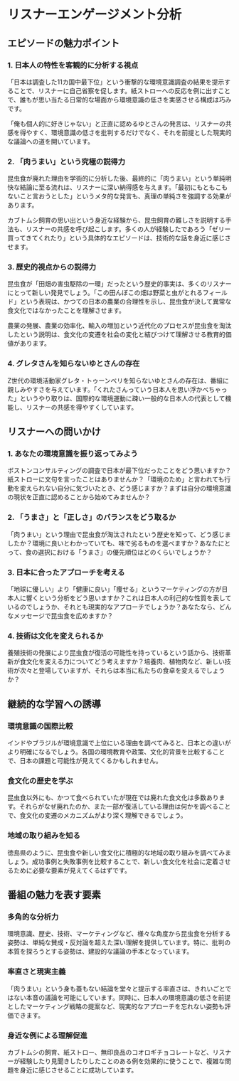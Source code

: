 # リスナーエンゲージメント分析

## エピソードの魅力ポイント

### 1. 日本人の特性を客観的に分析する視点

「日本は調査した11カ国中最下位」という衝撃的な環境意識調査の結果を提示することで、リスナーに自己省察を促します。紙ストローへの反応を例に出すことで、誰もが思い当たる日常的な場面から環境意識の低さを実感させる構成は巧みです。

「俺も個人的に好きじゃない」と正直に認めるゆとさんの発言は、リスナーの共感を得やすく、環境意識の低さを批判するだけでなく、それを前提とした現実的な議論への道を開いています。

### 2. 「肉うまい」という究極の説得力

昆虫食が廃れた理由を学術的に分析した後、最終的に「肉うまい」という単純明快な結論に至る流れは、リスナーに深い納得感を与えます。「最初にもともこもないこと言おうとした」というメタ的な発言も、真理の単純さを強調する効果があります。

カブトムシ飼育の思い出という身近な経験から、昆虫飼育の難しさを説明する手法も、リスナーの共感を呼び起こします。多くの人が経験したであろう「ゼリー買ってきてくれたり」という具体的なエピソードは、技術的な話を身近に感じさせます。

### 3. 歴史的視点からの説得力

昆虫食が「田畑の害虫駆除の一環」だったという歴史的事実は、多くのリスナーにとって新しい発見でしょう。「この田んぼこの畑は野菜と虫がとれるフィールド」という表現は、かつての日本の農業の合理性を示し、昆虫食が決して異常な食文化ではなかったことを理解させます。

農薬の発展、農業の効率化、輸入の増加という近代化のプロセスが昆虫食を淘汰したという説明は、食文化の変遷を社会の変化と結びつけて理解させる教育的価値があります。

### 4. グレタさんを知らないゆとさんの存在

Z世代の環境活動家グレタ・トゥーンベリを知らないゆとさんの存在は、番組に親しみやすさを与えています。「くれたさんっていう日本人を思い浮かべちゃった」というやり取りは、国際的な環境運動に疎い一般的な日本人の代表として機能し、リスナーの共感を得やすくしています。

## リスナーへの問いかけ

### 1. あなたの環境意識を振り返ってみよう

ボストンコンサルティングの調査で日本が最下位だったことをどう思いますか？紙ストローに文句を言ったことはありませんか？「環境のため」と言われても行動を変えられない自分に気づいたとき、どう感じますか？まずは自分の環境意識の現状を正直に認めることから始めてみませんか？

### 2. 「うまさ」と「正しさ」のバランスをどう取るか

「肉うまい」という理由で昆虫食が淘汰されたという歴史を知って、どう感じましたか？環境に良いとわかっていても、味で劣るものを選べますか？あなたにとって、食の選択における「うまさ」の優先順位はどのくらいでしょうか？

### 3. 日本に合ったアプローチを考える

「地球に優しい」より「健康に良い」「痩せる」というマーケティングの方が日本人に響くという分析をどう思いますか？これは日本人の利己的な性質を表しているのでしょうか、それとも現実的なアプローチでしょうか？あなたなら、どんなメッセージで昆虫食を広めますか？

### 4. 技術は文化を変えられるか

養殖技術の発展により昆虫食が復活の可能性を持っているという話から、技術革新が食文化を変える力についてどう考えますか？培養肉、植物肉など、新しい技術が次々と登場していますが、それらは本当に私たちの食卓を変えるでしょうか？

## 継続的な学習への誘導

### 環境意識の国際比較

インドやブラジルが環境意識で上位にいる理由を調べてみると、日本との違いがより明確になるでしょう。各国の環境教育や政策、文化的背景を比較することで、日本の課題と可能性が見えてくるかもしれません。

### 食文化の歴史を学ぶ

昆虫食以外にも、かつて食べられていたが現在では廃れた食文化は多数あります。それらがなぜ廃れたのか、また一部が復活している理由は何かを調べることで、食文化の変遷のメカニズムがより深く理解できるでしょう。

### 地域の取り組みを知る

徳島県のように、昆虫食や新しい食文化に積極的な地域の取り組みを調べてみましょう。成功事例と失敗事例を比較することで、新しい食文化を社会に定着させるために必要な要素が見えてくるはずです。

## 番組の魅力を表す要素

### 多角的な分析力

環境意識、歴史、技術、マーケティングなど、様々な角度から昆虫食を分析する姿勢は、単純な賛成・反対論を超えた深い理解を提供しています。特に、批判の本質を探ろうとする姿勢は、建設的な議論の手本となっています。

### 率直さと現実主義

「肉うまい」という身も蓋もない結論を堂々と提示する率直さは、きれいごとではない本音の議論を可能にしています。同時に、日本人の環境意識の低さを前提としたマーケティング戦略の提案など、現実的なアプローチを忘れない姿勢も評価できます。

### 身近な例による理解促進

カブトムシの飼育、紙ストロー、無印良品のコオロギチョコレートなど、リスナーが経験したり見聞きしたりしたことのある例を効果的に使うことで、複雑な問題を身近に感じさせることに成功しています。